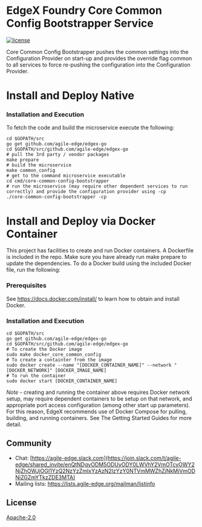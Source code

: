 # EdgeX Foundry Core Common Config Bootstrapper Service
[![license](https://img.shields.io/badge/license-Apache%20v2.0-blue.svg)](LICENSE)

Core Common Config Bootstrapper pushes the common settings into the Configuration Provider on start-up and provides the override flag common to all services to force re-pushing the configuration into the Configuration Provider.

# Install and Deploy Native #

### Installation and Execution ###
To fetch the code and build the microservice execute the following:

```
cd $GOPATH/src
go get github.com/agile-edge/edgex-go
cd $GOPATH/src/github.com/agile-edge/edgex-go
# pull the 3rd party / vendor packages
make prepare
# build the microservice
make common_config
# get to the command microservice executable
cd cmd/core-common-config-bootstrapper
# run the microservice (may require other dependent services to run correctly) and provide the configuration provider using -cp
./core-common-config-bootstrapper -cp
```

# Install and Deploy via Docker Container #
This project has facilities to create and run Docker containers.  A Dockerfile is included in the repo. Make sure you have already run make prepare to update the dependencies. To do a Docker build using the included Docker file, run the following:

### Prerequisites ###
See https://docs.docker.com/install/ to learn how to obtain and install Docker.

### Installation and Execution ###

```
cd $GOPATH/src
go get github.com/agile-edge/edgex-go
cd $GOPATH/src/github.com/agile-edge/edgex-go
# To create the Docker image
sudo make docker_core_common_config
# To create a containter from the image
sudo docker create --name "[DOCKER_CONTAINER_NAME]" --network "[DOCKER_NETWORK]" [DOCKER_IMAGE_NAME]
# To run the container
sudo docker start [DOCKER_CONTAINER_NAME]
```

*Note* - creating and running the container above requires Docker network setup, may require dependent containers to be setup on that network, and appropriate port access configuration (among other start up parameters).  For this reason, EdgeX recommends use of Docker Compose for pulling, building, and running containers.  See The Getting Started Guides for more detail.
 

## Community
- Chat: [https://agile-edge.slack.com](https://join.slack.com/t/agile-edge/shared_invite/enQtNDgyODM5ODUyODY0LWVhY2VmOTcyOWY2NjZhOWJjOGI1YzQ2NzYzZmIxYzAzN2IzYzY0NTVmMWZhZjNkMjVmODNiZGZmYTkzZDE3MTA)
- Mailing lists: https://lists.agile-edge.org/mailman/listinfo

## License
[Apache-2.0](LICENSE)

